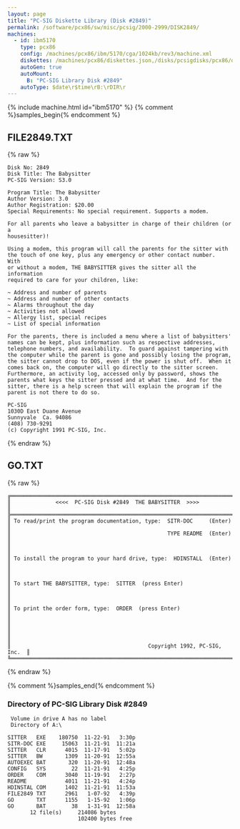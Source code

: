 ```yaml
---
layout: page
title: "PC-SIG Diskette Library (Disk #2849)"
permalink: /software/pcx86/sw/misc/pcsig/2000-2999/DISK2849/
machines:
  - id: ibm5170
    type: pcx86
    config: /machines/pcx86/ibm/5170/cga/1024kb/rev3/machine.xml
    diskettes: /machines/pcx86/diskettes.json,/disks/pcsigdisks/pcx86/diskettes.json
    autoGen: true
    autoMount:
      B: "PC-SIG Library Disk #2849"
    autoType: $date\r$time\rB:\rDIR\r
---
```


{% include machine.html id="ibm5170" %}
{% comment %}samples_begin{% endcomment %}

## FILE2849.TXT

{% raw %}
```
Disk No: 2849                                                           
Disk Title: The Babysitter                                              
PC-SIG Version: S3.0                                                    
                                                                        
Program Title: The Babysitter                                           
Author Version: 3.0                                                     
Author Registration: $20.00                                             
Special Requirements: No special requirement. Supports a modem.         
                                                                        
For all parents who leave a babysitter in charge of their children (or a
housesitter)!                                                           
                                                                        
Using a modem, this program will call the parents for the sitter with   
the touch of one key, plus any emergency or other contact number.  With 
or without a modem, THE BABYSITTER gives the sitter all the information 
required to care for your children, like:                               
                                                                        
~ Address and number of parents                                         
~ Address and number of other contacts                                  
~ Alarms throughout the day                                             
~ Activities not allowed                                                
~ Allergy list, special recipes                                         
~ List of special information                                           
                                                                        
For the parents, there is included a menu where a list of babysitters'  
names can be kept, plus information such as respective addresses,       
telephone numbers, and availability.  To guard against tampering with   
the computer while the parent is gone and possibly losing the program,  
the sitter cannot drop to DOS, even if the power is shut off.  When it  
comes back on, the computer will go directly to the sitter screen.      
Furthermore, an activity log, accessed only by password, shows the      
parents what keys the sitter pressed and at what time.  And for the     
sitter, there is a help screen that will explain the program if the     
parent is not there to do so.                                           
                                                                        
PC-SIG                                                                  
1030D East Duane Avenue                                                 
Sunnyvale  Ca. 94086                                                    
(408) 730-9291                                                          
(c) Copyright 1991 PC-SIG, Inc.                                         
```
{% endraw %}

## GO.TXT

{% raw %}
```
╔═════════════════════════════════════════════════════════════════════════╗
║              <<<<  PC-SIG Disk #2849  THE BABYSITTER  >>>>              ║
╠═════════════════════════════════════════════════════════════════════════╣
║ To read/print the program documentation, type:  SITR-DOC     (Enter)    ║
║                                                 TYPE README  (Enter)    ║
║                                                                         ║
║ To install the program to your hard drive, type:  HDINSTALL  (Enter)    ║
║                                                                         ║
║ To start THE BABYSITTER, type:  SITTER  (press Enter)                   ║
║                                                                         ║
║ To print the order form, type:  ORDER  (press Enter)                    ║
║                                                                         ║
║                                                                         ║
║                                           Copyright 1992, PC-SIG, Inc.  ║
╚═════════════════════════════════════════════════════════════════════════╝
```
{% endraw %}

{% comment %}samples_end{% endcomment %}

### Directory of PC-SIG Library Disk #2849

     Volume in drive A has no label
     Directory of A:\

    SITTER   EXE    180750  11-22-91   3:30p
    SITR-DOC EXE     15063  11-21-91  11:21a
    SITTER   CLR      4015  11-17-91   5:02p
    SITTER   BW       1309  11-20-91  12:55a
    AUTOEXEC BAT       320  11-20-91  12:48a
    CONFIG   SYS        22  11-21-91   4:25p
    ORDER    COM      3040  11-19-91   2:27p
    README            4011  11-21-91   4:24p
    HDINSTAL COM      1402  11-21-91  11:53a
    FILE2849 TXT      2961   1-07-92   4:39p
    GO       TXT      1155   1-15-92   1:06p
    GO       BAT        38   1-31-91  12:58a
           12 file(s)     214086 bytes
                          102400 bytes free
